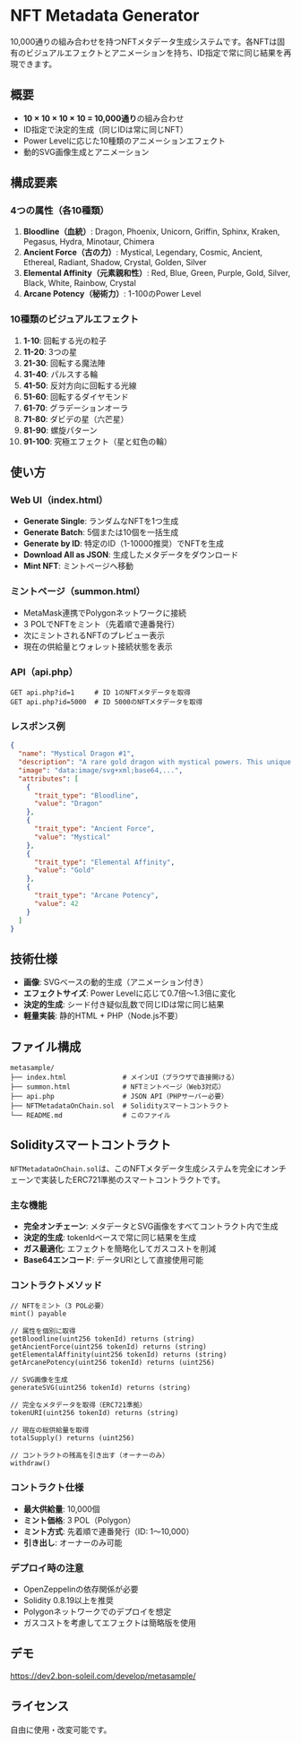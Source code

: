 # NFT Metadata Generator

10,000通りの組み合わせを持つNFTメタデータ生成システムです。各NFTは固有のビジュアルエフェクトとアニメーションを持ち、ID指定で常に同じ結果を再現できます。

## 概要

- **10 × 10 × 10 × 10 = 10,000通り**の組み合わせ
- ID指定で決定的生成（同じIDは常に同じNFT）
- Power Levelに応じた10種類のアニメーションエフェクト
- 動的SVG画像生成とアニメーション

## 構成要素

### 4つの属性（各10種類）

1. **Bloodline（血統）**: Dragon, Phoenix, Unicorn, Griffin, Sphinx, Kraken, Pegasus, Hydra, Minotaur, Chimera
2. **Ancient Force（古の力）**: Mystical, Legendary, Cosmic, Ancient, Ethereal, Radiant, Shadow, Crystal, Golden, Silver
3. **Elemental Affinity（元素親和性）**: Red, Blue, Green, Purple, Gold, Silver, Black, White, Rainbow, Crystal
4. **Arcane Potency（秘術力）**: 1-100のPower Level

### 10種類のビジュアルエフェクト

1. **1-10**: 回転する光の粒子
2. **11-20**: 3つの星
3. **21-30**: 回転する魔法陣
4. **31-40**: パルスする輪
5. **41-50**: 反対方向に回転する光線
6. **51-60**: 回転するダイヤモンド
7. **61-70**: グラデーションオーラ
8. **71-80**: ダビデの星（六芒星）
9. **81-90**: 螺旋パターン
10. **91-100**: 究極エフェクト（星と虹色の輪）

## 使い方

### Web UI（index.html）

- **Generate Single**: ランダムなNFTを1つ生成
- **Generate Batch**: 5個または10個を一括生成
- **Generate by ID**: 特定のID（1-10000推奨）でNFTを生成
- **Download All as JSON**: 生成したメタデータをダウンロード
- **Mint NFT**: ミントページへ移動

### ミントページ（summon.html）

- MetaMask連携でPolygonネットワークに接続
- 3 POLでNFTをミント（先着順で連番発行）
- 次にミントされるNFTのプレビュー表示
- 現在の供給量とウォレット接続状態を表示

### API（api.php）

```
GET api.php?id=1     # ID 1のNFTメタデータを取得
GET api.php?id=5000  # ID 5000のNFTメタデータを取得
```

### レスポンス例

```json
{
  "name": "Mystical Dragon #1",
  "description": "A rare gold dragon with mystical powers. This unique NFT is part of the legendary collection.",
  "image": "data:image/svg+xml;base64,...",
  "attributes": [
    {
      "trait_type": "Bloodline",
      "value": "Dragon"
    },
    {
      "trait_type": "Ancient Force",
      "value": "Mystical"
    },
    {
      "trait_type": "Elemental Affinity",
      "value": "Gold"
    },
    {
      "trait_type": "Arcane Potency",
      "value": 42
    }
  ]
}
```

## 技術仕様

- **画像**: SVGベースの動的生成（アニメーション付き）
- **エフェクトサイズ**: Power Levelに応じて0.7倍〜1.3倍に変化
- **決定的生成**: シード付き疑似乱数で同じIDは常に同じ結果
- **軽量実装**: 静的HTML + PHP（Node.js不要）

## ファイル構成

```
metasample/
├── index.html              # メインUI（ブラウザで直接開ける）
├── summon.html             # NFTミントページ（Web3対応）
├── api.php                 # JSON API（PHPサーバー必要）
├── NFTMetadataOnChain.sol  # Solidityスマートコントラクト
└── README.md               # このファイル
```

## Solidityスマートコントラクト

`NFTMetadataOnChain.sol`は、このNFTメタデータ生成システムを完全にオンチェーンで実装したERC721準拠のスマートコントラクトです。

### 主な機能

- **完全オンチェーン**: メタデータとSVG画像をすべてコントラクト内で生成
- **決定的生成**: tokenIdベースで常に同じ結果を生成
- **ガス最適化**: エフェクトを簡略化してガスコストを削減
- **Base64エンコード**: データURIとして直接使用可能

### コントラクトメソッド

```solidity
// NFTをミント（3 POL必要）
mint() payable

// 属性を個別に取得
getBloodline(uint256 tokenId) returns (string)
getAncientForce(uint256 tokenId) returns (string)
getElementalAffinity(uint256 tokenId) returns (string)
getArcanePotency(uint256 tokenId) returns (uint256)

// SVG画像を生成
generateSVG(uint256 tokenId) returns (string)

// 完全なメタデータを取得（ERC721準拠）
tokenURI(uint256 tokenId) returns (string)

// 現在の総供給量を取得
totalSupply() returns (uint256)

// コントラクトの残高を引き出す（オーナーのみ）
withdraw()
```

### コントラクト仕様

- **最大供給量**: 10,000個
- **ミント価格**: 3 POL（Polygon）
- **ミント方式**: 先着順で連番発行（ID: 1〜10,000）
- **引き出し**: オーナーのみ可能

### デプロイ時の注意

- OpenZeppelinの依存関係が必要
- Solidity 0.8.19以上を推奨
- Polygonネットワークでのデプロイを想定
- ガスコストを考慮してエフェクトは簡略版を使用

## デモ

https://dev2.bon-soleil.com/develop/metasample/

## ライセンス

自由に使用・改変可能です。